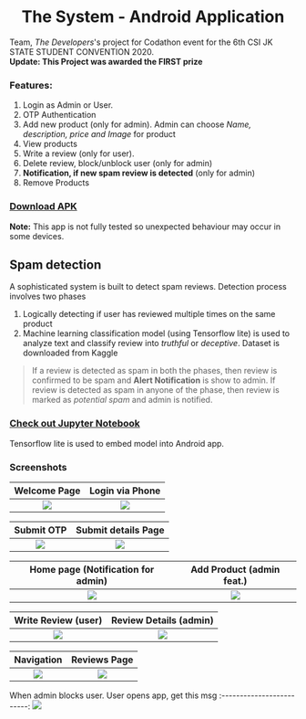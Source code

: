 <h1 align="center"> The System - Android Application</h1>
Team, <i>The Developers</i>'s project for Codathon event for the 6th CSI JK STATE STUDENT CONVENTION 2020.<br>
<b>Update: This Project was awarded the FIRST prize</b>

<h3>Features:</h3>
<ol>
  <li>Login as Admin or User.</li>
  <li>OTP Authentication</li>
  <li>Add new product (only for admin). Admin can choose <i>Name, description, price and Image</i> for product</li>
  <li>View products</li>
  <li>Write a review (only for user).</li>
  <li>Delete review, block/unblock user (only for admin)</li>
  <li><b>Notification, if new spam review is detected</b> (only for admin)</li>
  <li>Remove Products</li>
</ol>

[<h3>Download APK</h3>](https://drive.google.com/file/d/1upYLB8OaC1YOneYHoxV9WRbCFGbabEQi/view?usp=sharing)
<b>Note:</b> This app is not fully tested so unexpected behaviour may occur in some devices.

<h2>Spam detection</h2>
A sophisticated system is built to detect spam reviews. Detection process involves two phases
<ol>
  <li>Logically detecting if user has reviewed multiple times on the same product</li>
  <li>Machine learning classification model (using Tensorflow lite) is used to analyze text and classify review into <i>truthful</i> or <i>deceptive</i>.
      Dataset is downloaded from Kaggle</li>
</ol>
<blockquote>If a review is detected as spam in both the phases, then review is confirmed to be spam and <b>Alert Notification</b> is show to admin.
  If review is detected as spam in anyone of the phase, then review is marked as <i>potential spam</i> and admin is notified.</blockquote>


[<h3>Check out Jupyter Notebook</h3>](classification.ipynb)
Tensorflow lite is used to embed model into Android app.


### Screenshots
Welcome Page           | Login via Phone 
:-------------------------:|:-------------------------: 
![](/screenshots/sc1.jpg)  |  ![](/screenshots/sc3.1.jpg)

Submit OTP           | Submit details Page
:-------------------------:|:-------------------------: 
![](/screenshots/sc3.2.jpg)  |  ![](/screenshots/sc2.jpg)


Home page (Notification for admin) | Add Product (admin feat.)
:-------------------------:|:-------------------------: 
![](/screenshots/sc9.jpg)  |  ![](/screenshots/sc4.jpg)


Write Review (user)          | Review Details (admin)
:-------------------------:|:-------------------------: 
![](/screenshots/sc6.jpg)  |  ![](/screenshots/sc7.jpg)


Navigation         | Reviews Page
:-------------------------:|:-------------------------: 
![](/screenshots/sc5.jpg)  |  ![](/screenshots/sc8.jpg)

When admin blocks user. User opens app, get this msg 
:-------------------------:
![](/screenshots/sc10.jpg)  
